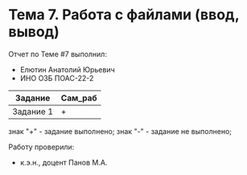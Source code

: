 # Тема 7. Работа с файлами (ввод, вывод)
Отчет по Теме #7 выполнил:
- Елютин Анатолий Юрьевич
- ИНО ОЗБ ПОАС-22-2

| Задание   | Сам_раб |
|-----------|---------|
| Задание 1 | +       |

знак "+" - задание выполнено; знак "-" - задание не выполнено;

Работу проверили:
- к.э.н., доцент Панов М.А.